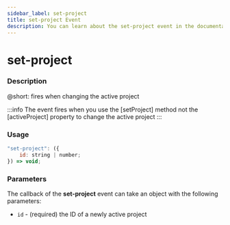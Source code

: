 ```yaml
---
sidebar_label: set-project
title: set-project Event
description: You can learn about the set-project event in the documentation of the DHTMLX JavaScript To Do List library. Browse developer guides and API reference, try out code examples and live demos, and download a free 30-day evaluation version of DHTMLX To Do List.
---
```


# set-project

### Description

@short: fires when changing the active project

:::info
The event fires when you use the [setProject] method not the [activeProject] property to change the active project
:::

### Usage

~~~js
"set-project": ({
    id: string | number;
}) => void;
~~~

### Parameters

The callback of the **set-project** event can take an object with the following parameters:

- `id` - (required) the ID of a newly active project

